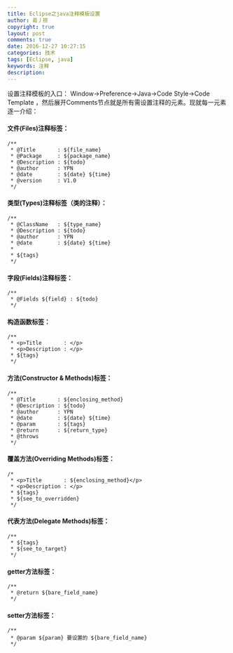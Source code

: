 ```yaml
---
title: Eclipse之java注释模板设置
author: 昜丿捺
copyright: true
layout: post
comments: true
date: 2016-12-27 10:27:15
categories: 技术
tags: [Eclipse, java]
keywords: 注释
description:
---
```


设置注释模板的入口： Window->Preference->Java->Code Style->Code Template  ，然后展开Comments节点就是所有需设置注释的元素。现就每一元素逐一介绍：

#### 文件(Files)注释标签：
	/**
	 * @Title       : ${file_name}
	 * @Package     : ${package_name}
	 * @Description : ${todo}
	 * @author      : YPN
	 * @date        : ${date} ${time}
	 * @version     : V1.0
	 */

<!-- more -->

#### 类型(Types)注释标签（类的注释）：
	/**
	 * @ClassName   : ${type_name}
	 * @Description : ${todo}
	 * @author      : YPN
	 * @date        : ${date} ${time}
	 * 
	 * ${tags}
	 */

#### 字段(Fields)注释标签：
	/**
	 * @Fields ${field} : ${todo}
	 */

#### 构造函数标签：
	/**
	 * <p>Title       : </p>
	 * <p>Description : </p>
	 * ${tags}
	 */

#### 方法(Constructor & Methods)标签：
	/**
	 * @Title       : ${enclosing_method}
	 * @Description : ${todo}
	 * @author      : YPN
	 * @date        : ${date} ${time}
	 * @param       : ${tags}
	 * @return      : ${return_type}
	 * @throws
	 */

#### 覆盖方法(Overriding Methods)标签：
	/*
	 * <p>Title       : ${enclosing_method}</p>
	 * <p>Description : </p>
	 * ${tags}
	 * ${see_to_overridden}
	 */

#### 代表方法(Delegate Methods)标签：
	/**
	 * ${tags}
	 * ${see_to_target}
	 */

#### getter方法标签：
	/**
	 * @return ${bare_field_name}
	 */

#### setter方法标签：
	/**
	 * @param ${param} 要设置的 ${bare_field_name}
	 */